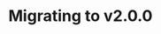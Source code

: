 ---
title: Migrating to v2.0.0
permalink: /docs/v2.0.0/migrating/
breadcrumb: [v2.0.0]
prev: v2.0.0/known-issues
---